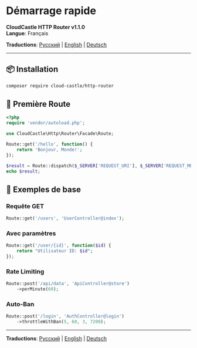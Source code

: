 # Démarrage rapide

**CloudCastle HTTP Router v1.1.0**  
**Langue**: Français

**Traductions**: [Русский](../../ru/documentation/quickstart.md) | [English](../../en/documentation/quickstart.md) | [Deutsch](../../de/documentation/quickstart.md)

---

## 📦 Installation

```bash
composer require cloud-castle/http-router
```

## 🚀 Première Route

```php
<?php
require 'vendor/autoload.php';

use CloudCastle\Http\Router\Facade\Route;

Route::get('/hello', function() {
    return 'Bonjour, Monde!';
});

$result = Route::dispatch($_SERVER['REQUEST_URI'], $_SERVER['REQUEST_METHOD']);
echo $result;
```

## 📝 Exemples de base

### Requête GET
```php
Route::get('/users', 'UserController@index');
```

### Avec paramètres
```php
Route::get('/user/{id}', function($id) {
    return "Utilisateur ID: $id";
});
```

### Rate Limiting
```php
Route::post('/api/data', 'ApiController@store')
    ->perMinute(60);
```

### Auto-Ban
```php
Route::post('/login', 'AuthController@login')
    ->throttleWithBan(5, 60, 3, 7200);
```

---

**Traductions**: [Русский](../../ru/documentation/quickstart.md) | [English](../../en/documentation/quickstart.md) | [Deutsch](../../de/documentation/quickstart.md)
